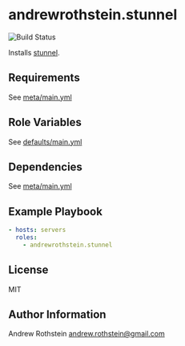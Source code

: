 andrewrothstein.stunnel
=========
![Build Status](https://github.com/andrewrothstein/ansible-stunnel/actions/workflows/build.yml/badge.svg)

Installs [stunnel](https://www.stunnel.org).

Requirements
------------

See [meta/main.yml](meta/main.yml)

Role Variables
--------------

See [defaults/main.yml](defaults/main.yml)

Dependencies
------------

See [meta/main.yml](meta/main.yml)

Example Playbook
----------------

```yml
- hosts: servers
  roles:
    - andrewrothstein.stunnel
```

License
-------

MIT

Author Information
------------------

Andrew Rothstein <andrew.rothstein@gmail.com>

